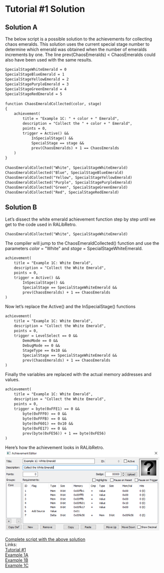 # Tutorial #1 Solution
## Solution A
The below script is a possible solution to the achievements for collecting chaos emeralds. This solution uses the current special stage number to determine which emerald was obtained when the number of emeralds increments by one.  The line prev(ChaosEmeralds) < ChaosEmeralds could also have been used with the same results.
```
SpecialStageWhiteEmerald = 0
SpecialStageBlueEmerald = 1
SpecialStageYellowEmerald = 2
SpecialStagePurpleEmerald = 3
SpecialStageGreenEmerald = 4
SpecialStageRedEmerald = 5

function ChaosEmeraldCollected(color, stage)
{
    achievement(
        title = "Example 1C: " + color + " Emerald",
        description = "Collect the " + color + " Emerald",
        points = 0,
        trigger = Active() && 
            InSpecialStage() &&
            SpecialStage == stage &&
            prev(ChaosEmeralds) + 1 == ChaosEmeralds
    )
}

ChaosEmeraldCollected("White", SpecialStageWhiteEmerald)
ChaosEmeraldCollected("Blue", SpecialStageBlueEmerald)
ChaosEmeraldCollected("Yellow", SpecialStageYellowEmerald)
ChaosEmeraldCollected("Purple", SpecialStagePurpleEmerald)
ChaosEmeraldCollected("Green", SpecialStageGreenEmerald)
ChaosEmeraldCollected("Red", SpecialStageRedEmerald)
```
## Solution B
Let’s dissect the white emerald achievement function step by step until we get to the code used in RALibRetro.
```
ChaosEmeraldCollected("White", SpecialStageWhiteEmerald)
```
The compiler will jump to the ChaosEmeraldCollected() function and use the parameters *color* = "White" and *stage* = SpecialStageWhiteEmerald.
```
achievement(
    title = "Example 1C: White Emerald",
    description = "Collect the White Emerald",
    points = 0,
    trigger = Active() && 
        InSpecialStage() &&
        SpecialStage == SpecialStageWhiteEmerald &&
        prev(ChaosEmeralds) + 1 == ChaosEmeralds
)
```
Now let’s replace the Active() and the InSpecialStage() functions
```
achievement(
    title = "Example 1C: White Emerald",
    description = "Collect the White Emerald",
    points = 0,
    trigger = LevelSelect == 0 &&
        DemoMode == 0 &&
        DebugMode == 0 &&
        StageType == 0x10 &&
        SpecialStage == SpecialStageWhiteEmerald &&
        prev(ChaosEmeralds) + 1 == ChaosEmeralds
)
```
Finally the variables are replaced with the actual memory addresses and values.
```
achievement(
    title = "Example 1C: White Emerald",
    description = "Collect the White Emerald",
    points = 0,
    trigger = byte(0xFFE1) == 0 &&
        byte(0xFFF0) == 0 &&
        byte(0xFFFB) == 0 &&
        byte(0xF601) == 0x10 &&
        byte(0xFE17) == 0 &&
        prev(byte(0xFE56)) + 1 == byte(0xFE56)
)
```
Here’s how the achievement looks in RALibRetro.\
![Example 1C Logic](Example_1C.PNG)\
\
[Complete script with the above solution](Example_01_Sonic_the_Hedgehog_Solution.rascript)
\
Links:\
[Tutorial #1](../readme.md)\
[Example 1A](../Example_1A.md)\
[Example 1B](../Example_1B.md)\
[Example 1C](../Example_1C.md)